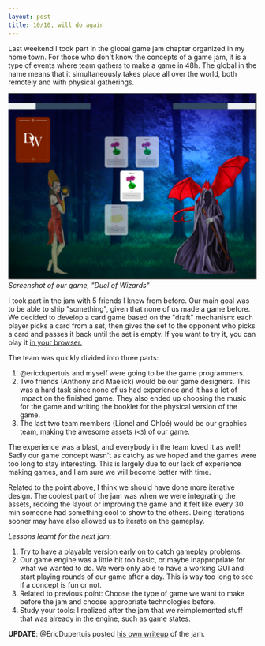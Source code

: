 ```yaml
---
layout: post
title: 10/10, will do again
---
```


Last weekend I took part in the global game jam chapter organized in my home town.
For those who don't know the concepts of a game jam, it is a type of events where team gathers to make a game in 48h.
The global in the name means that it simultaneously takes place all over the world, both remotely and with physical gatherings.

![Duel of wizards screenshot](/assets/media/ggj16/DuelOfWizards.png)
*Screenshot of our game, "Duel of Wizards"*

I took part in the jam with 5 friends I knew from before.
Our main goal was to be able to ship "something", given that none of us made a game before.
We decided to develop a card game based on the "draft" mechanism: each player picks a card from a set, then gives the set to the opponent who picks a card and passes it back until the set is empty.
If you want to try it, you can play it [in your browser.](http://edupertuis.net/ggj16)

The team was quickly divided into three parts:

1. @ericdupertuis and myself were going to be the game programmers.
2. Two friends (Anthony and Maëlick) would be our game designers.
    This was a hard task since none of us had experience and it has a lot of impact on the finished game.
    They also ended up choosing the music for the game and writing the booklet for the physical version of the game.
3. The last two team members (Lionel and Chloé) would be our graphics team, making the awesome assets (`<3`) of our game.

The experience was a blast, and everybody in the team loved it as well!
Sadly our game concept wasn't as catchy as we hoped and the games were too long to stay interesting.
This is largely due to our lack of experience making games, and I am sure we will become better with time.

Related to the point above, I think we should have done more iterative design.
The coolest part of the jam was when we were integrating the assets, redoing the layout or improving the game and it felt like every 30 min someone had something cool to show to the others.
Doing iterations sooner may have also allowed us to iterate on the gameplay.

*Lessons learnt for the next jam:*

1. Try to have a playable version early on to catch gameplay problems.
2. Our game engine was a little bit too basic, or maybe inappropriate for what we wanted to do.
    We were only able to have a working GUI and start playing rounds of our game after a day.
    This is way too long to see if a concept is fun or not.
3. Related to previous point: Choose the type of game we want to make before the jam and choose appropriate technologies before.
4. Study your tools: I realized after the jam that we reimplemented stuff that was already in the engine, such as game states.

**UPDATE**: @EricDupertuis posted [his own writeup](http://edupertuis.net/2016/02/02/ggj16.html) of the jam.

